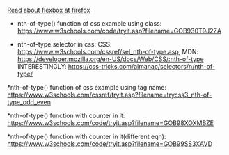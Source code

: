[Read about flexbox at firefox](https://developer.mozilla.org/en-US/docs/Tools/Page_Inspector/How_to/Examine_Flexbox_layouts)

* nth-of-type() function of css example using class: https://www.w3schools.com/code/tryit.asp?filename=GOB930T9J2ZA

* nth-of-type selector in css:
CSS: https://www.w3schools.com/cssref/sel_nth-of-type.asp,
MDN: https://developer.mozilla.org/en-US/docs/Web/CSS/:nth-of-type
INTERESTINGLY: https://css-tricks.com/almanac/selectors/n/nth-of-type/

*nth-of-type() function of css example using tag name: https://www.w3schools.com/cssref/tryit.asp?filename=trycss3_nth-of-type_odd_even

*nth-of-type() function with counter in it: https://www.w3schools.com/code/tryit.asp?filename=GOB98XOXMBZE

*nth-of-type() function with counter in it(different eqn): https://www.w3schools.com/code/tryit.asp?filename=GOB99SS3XAVD

